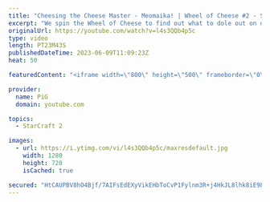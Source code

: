 ```yaml
---
title: "Cheesing the Cheese Master - Meomaika! | Wheel of Cheese #2 - StarCraft 2"
excerpt: "We spin the Wheel of Cheese to find out what to dole out on our unsuspecting StarCraft 2 ladder opponent. In this game we landed on Proxy Hatch against Meomaika, the Vietnamese Cheese Master! -- 🐷 Second Channel for Learning StarCraft 2: https://www.youtube.com/c/PiGRandom 🐷 Third Channel for Daily"
originalUrl: https://youtube.com/watch?v=l4s3QQb4p5c
type: video
length: PT23M43S
publishedDateTime: 2023-06-09T11:09:23Z
heat: 50

featuredContent: "<iframe width=\"800\" height=\"500\" frameborder=\"0\" src=\"https://www.youtube.com/embed/l4s3QQb4p5c\" allow=\"accelerometer; autoplay; encrypted-media; gyroscope; picture-in-picture\" allowfullscreen></iframe>"

provider:
  name: PiG
  domain: youtube.com

topics:
  - StarCraft 2

images:
  - url: https://i.ytimg.com/vi/l4s3QQb4p5c/maxresdefault.jpg
    width: 1280
    height: 720
    isCached: true

secured: "HtCAUPBV8hO4Bjf/7AIFsEdEXyVikEHbToCvP1Fylnm3R+j4HkJL8lhk8iE9ELJL6+vmZmDGpegCPKxxRjvMMzpjPDnKDhlbpGDoc802MFPGXWJS4Ix3Pn/a2sq7s/MAciKlFR4U/OVZkp0y6+3V6voiMPtE+2kRIZAHiuzNsdOgoxRMkNpyPt4NwBo7H8uMm4yLQ8+ICXnt5fWw4gZi86jPC8yEZBRSazUb1f/hpo4lpW0vciJCfxfm+GoxtNfoOmPsS9HbK6XV2r18vTOvevmx2fyPVfCyZDGAa+zshEpLeWO9hIHyDqpV91HpLyM7qeDRoLars5Urs65RB6yQvWnPuQqEJm+5ArZFZSzG31VlV9exkicbSniQOoLo6U6Tn5oMjjrxwngHhvv1cg3oXpZJAY/17kOL/i7lNO+hi3U=;CfsB997dNLWzQXf2mJbbiw=="
---
```


